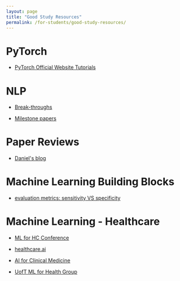 ```yaml
---
layout: page
title: "Good Study Resources"
permalink: /for-students/good-study-resources/
---
```


PyTorch
===

- [PyTorch Official Website Tutorials](https://pytorch.org/tutorials/)

NLP
===

- [Break-throughs](https://www.topbots.com/most-important-ai-nlp-research/)

- [Milestone papers](https://mp.weixin.qq.com/s/lH8iSpj_05xcO-A_7HNeMQ)

Paper Reviews
===

- [Daniel's blog](https://thecrowsnest.ca/)

Machine Learning Building Blocks
===

- [evaluation metrics: sensitivity VS specificity](https://www.statisticshowto.datasciencecentral.com/sensitivity-vs-specificity-statistics/)

Machine Learning - Healthcare
===

- [ML for HC Conference](https://www.mlforhc.org/)

- [healthcare.ai](https://github.com/HealthCatalyst/healthcareai-r)

- [AI for Clinical Medicine](http://www.cs.toronto.edu/~frank/csc490/#handouts)

- [UofT ML for Health Group](http://www.marzyehghassemi.com/)
